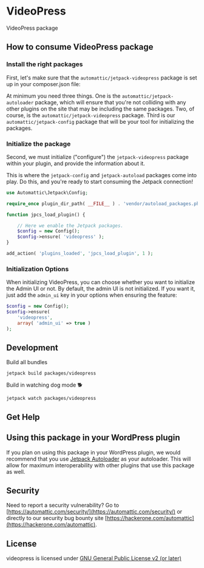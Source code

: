 # VideoPress

VideoPress package

## How to consume VideoPress package

### Install the right packages

First, let's make sure that the `automattic/jetpack-videopress` package is set up in your composer.json file:

At minimum you need three things. One is the `automattic/jetpack-autoloader` package, which will ensure that you're not colliding with any other plugins on the site that may be including the same packages. Two, of course, is the `automattic/jetpack-videopress` package. Third is our `automattic/jetpack-config` package that will be your tool for initializing the packages.

### Initialize the package

Second, we must initialize ("configure") the `jetpack-videopress` package within your plugin, and provide the information about it.

This is where the `jetpack-config` and `jetpack-autoload` packages come into play. Do this, and you're ready to start consuming the Jetpack connection!

```php
use Automattic\Jetpack\Config;

require_once plugin_dir_path( __FILE__ ) . 'vendor/autoload_packages.php';

function jpcs_load_plugin() {

	// Here we enable the Jetpack packages.
	$config = new Config();
	$config->ensure( 'videopress' );
}

add_action( 'plugins_loaded', 'jpcs_load_plugin', 1 );
```

### Initialization Options

When initializing VideoPress, you can choose whether you want to initialize the Admin UI or not. By default, the admin UI is not initialized. If you want it, just add the `admin_ui` key in your options when ensuring the feature:

```PHP
$config = new Config();
$config->ensure(
	'videopress',
	array( 'admin_ui' => true )
);
```

## Development

Build all bundles

```cli
jetpack build packages/videopress
```

Build in watching dog mode 🐕

```cli
jetpack watch packages/videopress
```

## Get Help

## Using this package in your WordPress plugin

If you plan on using this package in your WordPress plugin, we would recommend that you use [Jetpack Autoloader](https://packagist.org/packages/automattic/jetpack-autoloader) as your autoloader. This will allow for maximum interoperability with other plugins that use this package as well.

## Security

Need to report a security vulnerability? Go to [https://automattic.com/security/](https://automattic.com/security/) or directly to our security bug bounty site [https://hackerone.com/automattic](https://hackerone.com/automattic).

## License

videopress is licensed under [GNU General Public License v2 (or later)](./LICENSE.txt)

